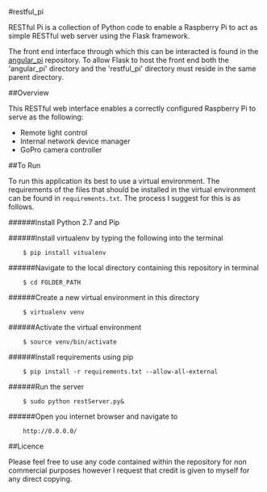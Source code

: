 #restful_pi

RESTful Pi is a collection of Python code to enable a Raspberry Pi to act as simple RESTful web server using the Flask framework.

The front end interface through which this can be interacted is found in the [angular_pi](https://github.com/miskinh/angular_pi) repository. To allow Flask to host the front end both the 'angular_pi' directory and the 'restful_pi' directory must reside in the same parent directory.

##Overview

This RESTful web interface enables a correctly configured Raspberry Pi to serve as the following:

- Remote light control
- Internal network device manager
- GoPro camera controller

##To Run

To run this application its best to use a virtual environment. The requirements of the files that should be installed in the virtual environment can be found in `requirements.txt`. The process I suggest for this is as follows.

######Install Python 2.7 and Pip

######Install virtualenv by typing the following into the terminal
```
    $ pip install vitualenv
```
######Navigate to the local directory containing this repository in terminal
```
    $ cd FOLDER_PATH
```
######Create a new virtual environment in this directory
```
    $ virtualenv venv
```
######Activate the virtual environment
```
    $ source venv/bin/activate
```
######Install requirements using pip
```
    $ pip install -r requirements.txt --allow-all-external
```
######Run the server
```
    $ sudo python restServer.py&
```
######Open you internet browser and navigate to
```
    http://0.0.0.0/
```
##Licence

Please feel free to use any code contained within the repository for non commercial purposes however I request that credit is given to myself for any direct copying.